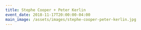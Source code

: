 ```yaml
---
title: Stephe Cooper + Peter Kerlin
event_date: 2018-11-17T20:00:00-04:00
main_image: /assets/images/stephe-cooper-peter-kerlin.jpg
---
```


